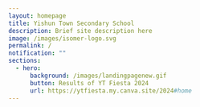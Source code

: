 ```yaml
---
layout: homepage
title: Yishun Town Secondary School
description: Brief site description here
image: /images/isomer-logo.svg
permalink: /
notification: ""
sections:
  - hero:
      background: /images/landingpagenew.gif
      button: Results of YT Fiesta 2024
      url: https://ytfiesta.my.canva.site/2024#home
---
```

